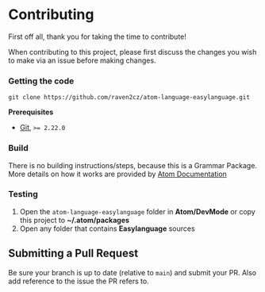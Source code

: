 # Contributing

First off all, thank you for taking the time to contribute!

When contributing to this project, please first discuss the changes you wish to make via an issue before making changes.

### Getting the code

```
git clone https://github.com/raven2cz/atom-language-easylanguage.git
```

**Prerequisites**

- [Git](https://git-scm.com/), `>= 2.22.0`

### Build

There is no building instructions/steps, because this is a Grammar Package. More details on how it works are provided by [Atom Documentation](https://flight-manual.atom.io/hacking-atom/sections/creating-a-legacy-textmate-grammar/)

### Testing

1. Open the `atom-language-easylanguage` folder in **Atom/DevMode** or copy this project to **~/.atom/packages**
2. Open any folder that contains **Easylanguage** sources

## Submitting a Pull Request

Be sure your branch is up to date (relative to `main`) and submit your PR. Also add reference to the issue the PR refers to.
